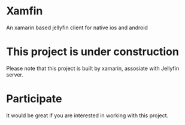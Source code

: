 # Xamfin 
An xamarin based jellyfin client for native ios and android
# This project is under construction
Please note that this project is built by xamarin, assosiate with Jellyfin server. 
# Participate
It would be great if you are interested in working with this project.
